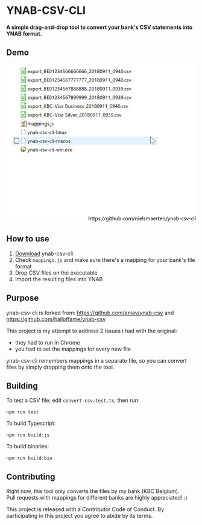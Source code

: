 # YNAB-CSV-CLI

**A simple drag-and-drop tool to convert your bank's CSV statements into YNAB format.**

## Demo

![Demo](demo.gif)

## How to use

1. [Download](https://github.com/nielsmaerten/ynab-csv-cli/releases) ynab-csv-cli
2. Check `mappings.js` and make sure there's a mapping for your bank's file format
3. Drop CSV files on the executable
4. Import the resulting files into YNAB

## Purpose

ynab-csv-cli is forked from:
https://github.com/aniav/ynab-csv and https://github.com/halloffame/ynab-csv

This project is my attempt to address 2 issues I had with the original:

- they had to run in Chrome
- you had to set the mappings for every new file

ynab-csv-cli remembers mappings in a separate file, so you can convert files by simply dropping them onto the tool.

## Building

To test a CSV file; edit `convert-csv.test.ts`, then run:

```
npm run test
```

To build Typescript:

```
npm run build:js
```

To build binaries:

```
npm run build:bin
```

## Contributing

Right now, this tool only converts the files by my bank (KBC Belgium).  
Pull requests with mappings for different banks are highly appreciated! :)

This project is released with a Contributor Code of Conduct. By participating in this project you agree to abide by its terms.
